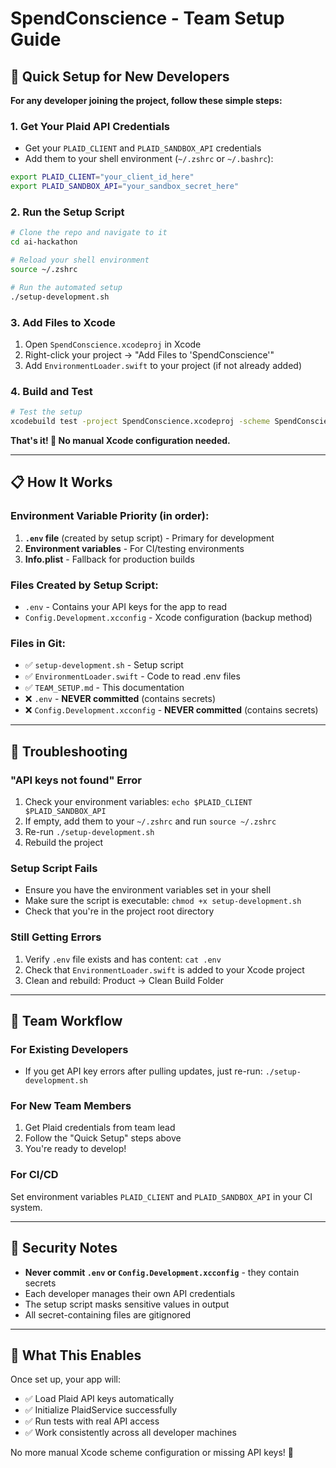 # SpendConscience - Team Setup Guide

## 🚀 Quick Setup for New Developers

**For any developer joining the project, follow these simple steps:**

### 1. Get Your Plaid API Credentials
- Get your `PLAID_CLIENT` and `PLAID_SANDBOX_API` credentials
- Add them to your shell environment (`~/.zshrc` or `~/.bashrc`):

```bash
export PLAID_CLIENT="your_client_id_here"
export PLAID_SANDBOX_API="your_sandbox_secret_here"
```

### 2. Run the Setup Script
```bash
# Clone the repo and navigate to it
cd ai-hackathon

# Reload your shell environment
source ~/.zshrc

# Run the automated setup
./setup-development.sh
```

### 3. Add Files to Xcode
1. Open `SpendConscience.xcodeproj` in Xcode
2. Right-click your project → "Add Files to 'SpendConscience'"
3. Add `EnvironmentLoader.swift` to your project (if not already added)

### 4. Build and Test
```bash
# Test the setup
xcodebuild test -project SpendConscience.xcodeproj -scheme SpendConscience -destination 'platform=iOS Simulator,name=iPhone 16,OS=18.6'
```

**That's it! 🎉 No manual Xcode configuration needed.**

---

## 📋 How It Works

### Environment Variable Priority (in order):
1. **`.env` file** (created by setup script) - Primary for development
2. **Environment variables** - For CI/testing environments  
3. **Info.plist** - Fallback for production builds

### Files Created by Setup Script:
- `.env` - Contains your API keys for the app to read
- `Config.Development.xcconfig` - Xcode configuration (backup method)

### Files in Git:
- ✅ `setup-development.sh` - Setup script
- ✅ `EnvironmentLoader.swift` - Code to read .env files
- ✅ `TEAM_SETUP.md` - This documentation
- ❌ `.env` - **NEVER committed** (contains secrets)
- ❌ `Config.Development.xcconfig` - **NEVER committed** (contains secrets)

---

## 🔧 Troubleshooting

### "API keys not found" Error
1. Check your environment variables: `echo $PLAID_CLIENT $PLAID_SANDBOX_API`
2. If empty, add them to your `~/.zshrc` and run `source ~/.zshrc`
3. Re-run `./setup-development.sh`
4. Rebuild the project

### Setup Script Fails
- Ensure you have the environment variables set in your shell
- Make sure the script is executable: `chmod +x setup-development.sh`
- Check that you're in the project root directory

### Still Getting Errors
1. Verify `.env` file exists and has content: `cat .env`
2. Check that `EnvironmentLoader.swift` is added to your Xcode project
3. Clean and rebuild: Product → Clean Build Folder

---

## 👥 Team Workflow

### For Existing Developers
- If you get API key errors after pulling updates, just re-run: `./setup-development.sh`

### For New Team Members
1. Get Plaid credentials from team lead
2. Follow the "Quick Setup" steps above
3. You're ready to develop!

### For CI/CD
Set environment variables `PLAID_CLIENT` and `PLAID_SANDBOX_API` in your CI system.

---

## 🔐 Security Notes

- **Never commit `.env` or `Config.Development.xcconfig`** - they contain secrets
- Each developer manages their own API credentials
- The setup script masks sensitive values in output
- All secret-containing files are gitignored

---

## 📱 What This Enables

Once set up, your app will:
- ✅ Load Plaid API keys automatically
- ✅ Initialize PlaidService successfully  
- ✅ Run tests with real API access
- ✅ Work consistently across all developer machines

No more manual Xcode scheme configuration or missing API keys! 🚀